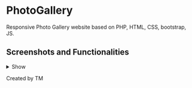 # PhotoGallery
Responsive Photo Gallery website based on PHP, HTML, CSS, bootstrap, JS.

## Screenshots and Functionalities
<details><summary>Show</summary>
  <h3 align="center"> Interactive Main Page </h3>
  <p align="center">
    <img src="https://user-images.githubusercontent.com/44200262/113524312-3589bf00-95ae-11eb-923b-e44d24d3d30a.png" width="80%" align="center"></img>
  </p>
  <br>
  <h3 align="center"> It's fully responsive! </h3>
  <p align="center">
    <img src="https://user-images.githubusercontent.com/44200262/113524351-594d0500-95ae-11eb-813f-bf087418c09d.png" width="80%"></img>
  </p>
  <br>
  <h3 align="center"> Updating Menu Bar </h3>
  <p align="center">
    <img src="https://user-images.githubusercontent.com/44200262/113524322-3d496380-95ae-11eb-9763-98d1609d1828.png" width="80%"></img>
  </p>
  <br>
  <h3 align="center"> Create your own category! </h3>
  <p align="center">
    <img src="https://user-images.githubusercontent.com/44200262/113524328-463a3500-95ae-11eb-81b4-b56aef1cefa6.png" width="80%"></img>
  </p>
  <br>
  <h3 align="center"> Display photos in your category! </h3>
  <p align="center">
    <img src="https://user-images.githubusercontent.com/44200262/113524333-49352580-95ae-11eb-8476-f33eec11fccf.png" width="80%"></img>
  </p>
  <br>
  <h3 align="center"> You can edit your photos </h3>
  <p align="center">
    <img src="https://user-images.githubusercontent.com/44200262/113524343-5520e780-95ae-11eb-9c37-c4ec77323d04.png" width="80%"></img>
  </p>
  <br>
  <h3 align="center"> See the photo in its full resolution with edit options </h3>
  <p align="center">
    <img src="https://user-images.githubusercontent.com/44200262/113524348-56eaab00-95ae-11eb-9b0e-67b45dff41ba.png" width="80%"></img>
  </p>
  <br>
</details>

Created by TM
